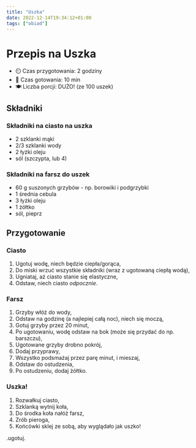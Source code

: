 ```yaml
---
title: "Uszka"
date: 2022-12-14T19:34:12+01:00
tags: ["obiad"]
---
```


# Przepis na Uszka

- ⏲️  Czas przygotowania: 2 godziny
- 🍳 Czas gotowania: 10 min
- 🍽️ Liczba porcji: DUŻO! (ze 100 uszek)

## Składniki

### Składniki na ciasto na uszka

- 2 szklanki mąki
- 2/3 szklanki wody
- 2 łyżki oleju
- sól (szczypta, lub 4)

### Składniki na farsz do uszek

- 60 g suszonych grzybów - np. borowiki i podgrzybki
- 1 średnia cebula
- 3 łyżki oleju
- 1 żółtko
- sól, pieprz

## Przygotowanie

### Ciasto

1. Ugotuj wodę, niech będzie ciepła/gorąca,
1. Do miski wrzuć wszystkie składniki (wraz z ugotowaną ciepłą wodą),
1. Ugniataj, aż ciasto stanie się elastyczne,
1. Odstaw, niech ciasto _odpocznie_.

### Farsz

1. Grzyby włóż do wody,
1. Odstaw na godzinę (a najlepiej całą noc), niech się moczą,
1. Gotuj grzyby przez 20 minut,
1. Po ugotowaniu, wodę odstaw na bok (może się przydać do np. barszczu),
1. Ugotowane grzyby drobno pokrój,
1. Dodaj przyprawy,
1. Wszystko podsmażaj przez parę minut, i mieszaj,
1. Odstaw do ostudzenia,
1. Po ostudzeniu, dodaj żółtko.

### Uszka!

1. Rozwałkuj ciasto,
1. Szklanką wytnij koła,
1. Do środka koła nałóż farsz,
1. Zrób pieroga,
1. Końcówki sklej ze sobą, aby wyglądało jak uszko!

.ugotuj.
